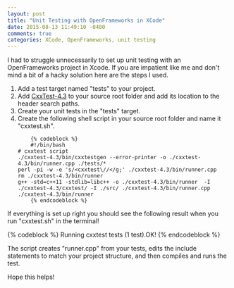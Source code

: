 ```yaml
---
layout: post
title: "Unit Testing with OpenFrameworks in XCode"
date: 2015-08-13 11:49:10 -0400
comments: true
categories: XCode, OpenFrameworks, unit testing
---
```


I had to struggle unnecessarily to set up unit testing with an OpenFrameworks project in Xcode. If you are impatient like me and don't mind a bit of a hacky solution here are the steps I used.

<!-- more -->

<ol>
	<li>Add a test target named "tests" to your project.
	<li>Add <a href="http://cxxtest.com/">CxxTest-4.3</a> to your source root folder and add its location to the header search paths.
	<li>Create your unit tests in the "tests" target.
	<li>Create the following shell script in your source root folder and name it "cxxtest.sh".
	
		{% codeblock %}
		#!/bin/bash
	# cxxtest script
	./cxxtest-4.3/bin/cxxtestgen --error-printer -o ./cxxtest-4.3/bin/runner.cpp ./tests/*
	perl -pi -w -e 's/<cxxtest\//</g;' ./cxxtest-4.3/bin/runner.cpp
	rm ./cxxtest-4.3/bin/runner
	g++ -std=c++11 -stdlib=libc++ -o ./cxxtest-4.3/bin/runner  -I ./cxxtest-4.3/cxxtest/ -I ./src/ ./cxxtest-4.3/bin/runner.cpp
	./cxxtest-4.3/bin/runner
		{% endcodeblock %}

</ol>

If everything is set up right you should see the following result when you run "cxxtest.sh" in the terminal!

{% codeblock %}
	Running cxxtest tests (1 test).OK!
{% endcodeblock %}

The script creates "runner.cpp" from your tests, edits the include statements to match your project structure, and then compiles and runs the test. 

Hope this helps!
